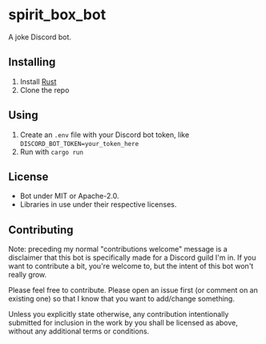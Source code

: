 # spirit_box_bot

A joke Discord bot.

## Installing

1. Install [Rust](https://www.rust-lang.org/)
1. Clone the repo

## Using

1. Create an `.env` file with your Discord bot token, like `DISCORD_BOT_TOKEN=your_token_here`
1. Run with `cargo run`

## License

- Bot under MIT or Apache-2.0.
- Libraries in use under their respective licenses.

## Contributing

Note: preceding my normal "contributions welcome" message is a disclaimer that this bot is specifically made for a Discord guild I'm in. If you want to contribute a bit, you're welcome to, but the intent of this bot won't really grow.

Please feel free to contribute. Please open an issue first (or comment on an existing one) so that I know that you want to add/change something.

Unless you explicitly state otherwise, any contribution intentionally submitted for inclusion in the work by you shall be licensed as above, without any additional terms or conditions.
